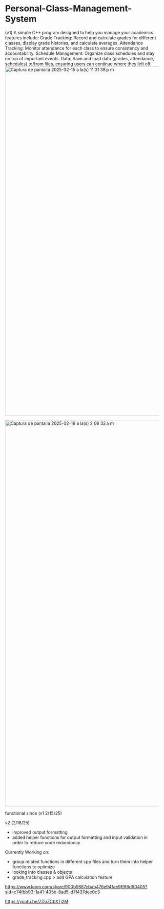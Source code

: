 # Personal-Class-Management-System

(v1) A simple C++ program designed to help you manage your academics
features include: 
Grade Tracking: Record and calculate grades for different classes, display grade histories, and calculate averages.
Attendance Tracking: Monitor attendance for each class to ensure consistency and accountability.
Schedule Management: Organize class schedules and stay on top of important events.
Data: Save and load data (grades, attendance, schedules) to/from files, ensuring users can continue where they left off.
<img width="1141" alt="Captura de pantalla 2025-02-15 a la(s) 11 31 38 p m" src="https://github.com/user-attachments/assets/6636096b-6718-47b6-a966-89adada63e9b" />

<img width="1261" alt="Captura de pantalla 2025-02-19 a la(s) 2 09 32 a m" src="https://github.com/user-attachments/assets/abdac9cc-8e38-488f-b1c8-bf62344c66d7" />


functional since (v1 2/15/25)

v2 (2/18/25) 
- improved output formatting
- added helper functions for output formatting and input validation in order to reduce code redundancy

Currently Working on: 
- group related functions in different cpp files and turn them into helper functions to optimize
- looking into classes & objects
- grade_tracking.cpp > add GPA calculation feature

https://www.loom.com/share/900b5887cbab476e94fae9f9f8d90405?sid=c74fbb93-1a41-405d-8ad5-d7f437dee0c3

https://youtu.be/ZDuZCbXTj2M
